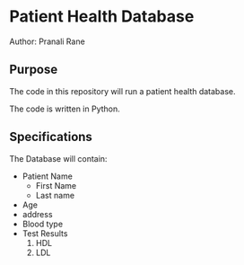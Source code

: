 # Patient Health Database


Author: Pranali Rane

## Purpose
The code in this repository will run a patient health database.

The code is written in Python.

## Specifications
The Database will contain:
* Patient Name
   + First Name
   + Last name 
* Age 
* address
* Blood type
* Test Results
   1. HDL 
   1. LDL